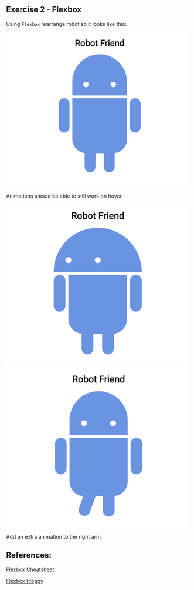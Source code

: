 ## Exercise 2 -  Flexbox

Using `Flexbox` rearrange robot so it looks like this:

 <img src="submission/img/flex.png" alt="flex" width="500"/>

Animations should be able to still work on hover.

<img src="submission/img/head.png" alt="flex" width="500"/>

<img src="submission/img/right-foot.png" alt="flex" width="500"/>

Add an extra animation to the right arm.
## References:

 [Flexbox Cheatsheet](https://darekkay.com/flexbox-cheatsheet/)

 [Flexbox Froggy](http://flexboxfroggy.com/)
